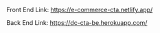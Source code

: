 Front End Link:
https://e-commerce-cta.netlify.app/

Back End Link:
https://dc-cta-be.herokuapp.com/